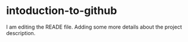 # intoduction-to-github
I am editing the READE file. Adding some more details about the project description.
